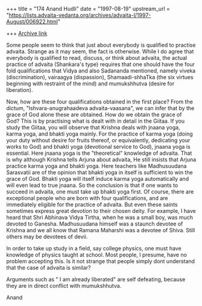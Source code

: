 +++
title = "174 Anand Hudli"
date = "1997-08-19"
upstream_url = "https://lists.advaita-vedanta.org/archives/advaita-l/1997-August/006922.html"

+++
[Archive link](https://lists.advaita-vedanta.org/archives/advaita-l/1997-August/006922.html)

Some people seem to think that just about everybody is qualified to
practise advaita. Strange as it may seem, the fact is otherwise.
While I do agree that everybody is qualified to read, discuss, or think
about advaita, the actual practice of advaita (Shankara's type) requires
that one should have the four fold qualifications that Vidya and also
Sadananda mentioned, namely viveka (discrimination), vairaagya
(dispassion), Shamaadi-shhaTka (the six virtues beginning with restraint
of the mind) and mumukshhutva (desire for liberation).

Now, how are these four qualifications obtained in the first place? From
the dictum, "Ishvara-anugrahaadeva advaita-vaasana", we can infer
that by the grace of God alone these are obtained.  How do we obtain the
grace of God? This is by practising what is dealt with in detail in the
Giitaa. If you study the Giitaa, you will observe that Krishna deals with
jnaana yoga, karma yoga, and bhakti yoga mainly. For the practice of
karma yoga (doing your duty without desire for fruits thereof, or
equivalently, dedicating your works to God) and bhakti yoga (devotional
service to God), jnaana yoga is essential. Here jnaana yoga is the
"theoretical" knowledge of advaita. That is why although Krishna tells
Arjuna about advaita, He still insists that Arjuna practice karma yoga
and bhakti yoga. Here teachers like Madhusuudana Sarasvatii are of the
opinion that bhakti yoga in
itself is sufficient to win the grace of God. Bhakti yoga will itself
induce karma yoga automatically and will even lead to true jnaana.
So the conclusion is that if one wants to succeed in advaita, one must
take up bhakti yoga first. Of course, there are exceptional people who
are born with four qualifications, and are immediately eligible for the
practice of advaita. But even these saints sometimes
express great devotion to their chosen deity. For example, I have heard
that Shri Abhinava Vidya Tirtha, when he was a small boy,  was much
devoted to Ganesha.  Madhusuudana himself was a staunch devotee
of Krishna and we all know that Ramana Maharshi was a devotee of Shiva.
Still others may be devotees of devii.

In order to take up study in a field, say college physics, one must
have knowledge of physics taught at school. Most people, I presume,
have no problem accepting this. Is it not strange that people simply
dont understand that the case of advaita is similar?

Arguments such as " I am already liberated" are self defeating, because
they are in direct conflict with mumukshhutva.

Anand

